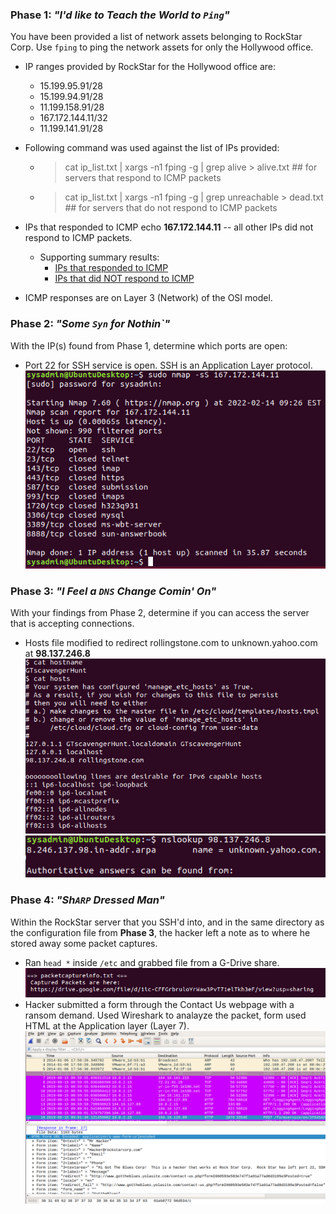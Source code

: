 ### **Phase 1**: _"I'd like to Teach the World to `Ping`"_

You have been provided a list of network assets belonging to RockStar Corp. Use `fping` to ping the network assets for only the Hollywood office.

  - IP ranges provided by RockStar for the Hollywood office are:
    - 15.199.95.91/28
    - 15.199.94.91/28
    - 11.199.158.91/28
    - 167.172.144.11/32
    - 11.199.141.91/28

  - Following command was used against the list of IPs provided:
    - > cat ip_list.txt | xargs -n1 fping -g | grep alive > alive.txt ## for servers that respond to ICMP packets
    - > cat ip_list.txt | xargs -n1 fping -g | grep unreachable > dead.txt ## for servers that do not respond to ICMP packets

  - IPs that responded to ICMP echo **167.172.144.11** -- all other IPs did not respond to ICMP packets.
    - Supporting summary results:
      - [IPs that responded to ICMP](https://github.com/ABRaquel/cybersec/blob/main/08-Networking-Fundamentals/supplemental/alive.txt)
      - [IPs that did NOT respond to ICMP](https://github.com/ABRaquel/cybersec/blob/main/08-Networking-Fundamentals/supplemental/dead.txt)

  - ICMP responses are on Layer 3 (Network) of the OSI model.

### **Phase 2**:  _"Some `Syn` for Nothin`"_

With the IP(s) found from Phase 1, determine which ports are open:

  - Port 22 for SSH service is open. SSH is an Application Layer protocol.
![nmap](/08-Networking-Fundamentals/screenshots/nmap.png)

### Phase 3: _"I Feel a `DNS` Change Comin' On"_

With your findings from Phase 2, determine if you can access the server that is accepting connections.

  - Hosts file modified to redirect rollingstone.com to unknown.yahoo.com at **98.137.246.8**
![hosts](/08-Networking-Fundamentals/screenshots/hosts.png)
![nslookup](/08-Networking-Fundamentals/screenshots/nslookup.png)

### Phase 4:  _"Sh`ARP` Dressed Man"_

Within the RockStar server that you SSH'd into, and in the same directory as the configuration file from **Phase 3**, the hacker left a note as to where he stored away some packet captures.  

- Ran ``head *`` inside ``/etc`` and grabbed file from a G-Drive share.
![head](/08-Networking-Fundamentals/screenshots/headfind.png)
- Hacker submitted a form through the Contact Us webpage with a ransom demand. Used Wireshark to analayze the packet, form used HTML at the Application layer (Layer 7).
![wireshark](/08-Networking-Fundamentals/screenshots/wireshark.png)



